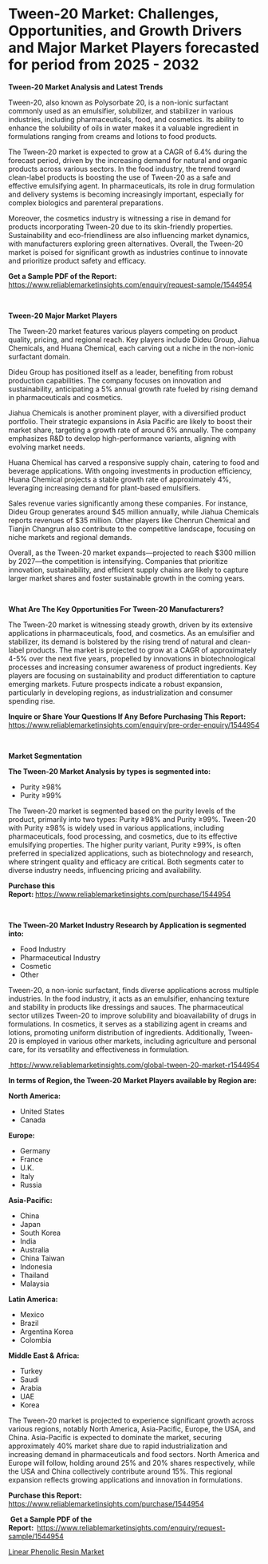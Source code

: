 <p><h1>Tween-20 Market: Challenges, Opportunities, and Growth Drivers and Major Market Players forecasted for period from 2025 - 2032</h1></p><p><strong>Tween-20 Market Analysis and Latest Trends</strong></p>
<p><p>Tween-20, also known as Polysorbate 20, is a non-ionic surfactant commonly used as an emulsifier, solubilizer, and stabilizer in various industries, including pharmaceuticals, food, and cosmetics. Its ability to enhance the solubility of oils in water makes it a valuable ingredient in formulations ranging from creams and lotions to food products.</p><p>The Tween-20 market is expected to grow at a CAGR of 6.4% during the forecast period, driven by the increasing demand for natural and organic products across various sectors. In the food industry, the trend toward clean-label products is boosting the use of Tween-20 as a safe and effective emulsifying agent. In pharmaceuticals, its role in drug formulation and delivery systems is becoming increasingly important, especially for complex biologics and parenteral preparations.</p><p>Moreover, the cosmetics industry is witnessing a rise in demand for products incorporating Tween-20 due to its skin-friendly properties. Sustainability and eco-friendliness are also influencing market dynamics, with manufacturers exploring green alternatives. Overall, the Tween-20 market is poised for significant growth as industries continue to innovate and prioritize product safety and efficacy.</p></p>
<p><strong>Get a Sample PDF of the Report:&nbsp;</strong> <a href="https://www.reliablemarketinsights.com/enquiry/request-sample/1544954?utm_campaign=2183&utm_medium=2&utm_source=Github&utm_content=ia&utm_term=02042025&utm_id=tween-20">https://www.reliablemarketinsights.com/enquiry/request-sample/1544954</a></p>
<p>&nbsp;</p>
<p><strong>Tween-20 Major Market Players</strong></p>
<p><p>The Tween-20 market features various players competing on product quality, pricing, and regional reach. Key players include Dideu Group, Jiahua Chemicals, and Huana Chemical, each carving out a niche in the non-ionic surfactant domain.</p><p>Dideu Group has positioned itself as a leader, benefiting from robust production capabilities. The company focuses on innovation and sustainability, anticipating a 5% annual growth rate fueled by rising demand in pharmaceuticals and cosmetics.</p><p>Jiahua Chemicals is another prominent player, with a diversified product portfolio. Their strategic expansions in Asia Pacific are likely to boost their market share, targeting a growth rate of around 6% annually. The company emphasizes R&D to develop high-performance variants, aligning with evolving market needs.</p><p>Huana Chemical has carved a responsive supply chain, catering to food and beverage applications. With ongoing investments in production efficiency, Huana Chemical projects a stable growth rate of approximately 4%, leveraging increasing demand for plant-based emulsifiers.</p><p>Sales revenue varies significantly among these companies. For instance, Dideu Group generates around $45 million annually, while Jiahua Chemicals reports revenues of $35 million. Other players like Chenrun Chemical and Tianjin Changrun also contribute to the competitive landscape, focusing on niche markets and regional demands.</p><p>Overall, as the Tween-20 market expands—projected to reach $300 million by 2027—the competition is intensifying. Companies that prioritize innovation, sustainability, and efficient supply chains are likely to capture larger market shares and foster sustainable growth in the coming years.</p></p>
<p>&nbsp;</p>
<p><strong>What Are The Key Opportunities For Tween-20 Manufacturers?</strong></p>
<p><p>The Tween-20 market is witnessing steady growth, driven by its extensive applications in pharmaceuticals, food, and cosmetics. As an emulsifier and stabilizer, its demand is bolstered by the rising trend of natural and clean-label products. The market is projected to grow at a CAGR of approximately 4-5% over the next five years, propelled by innovations in biotechnological processes and increasing consumer awareness of product ingredients. Key players are focusing on sustainability and product differentiation to capture emerging markets. Future prospects indicate a robust expansion, particularly in developing regions, as industrialization and consumer spending rise.</p></p>
<p><strong>Inquire or Share Your Questions If Any Before Purchasing This Report:</strong> <a href="https://www.reliablemarketinsights.com/enquiry/pre-order-enquiry/1544954?utm_campaign=2183&utm_medium=2&utm_source=Github&utm_content=ia&utm_term=02042025&utm_id=tween-20">https://www.reliablemarketinsights.com/enquiry/pre-order-enquiry/1544954</a></p>
<p>&nbsp;</p>
<p><strong>Market Segmentation</strong></p>
<p><strong>The Tween-20 Market Analysis by types is segmented into:</strong></p>
<p><ul><li>Purity ≥98%</li><li>Purity ≥99%</li></ul></p>
<p><p>The Tween-20 market is segmented based on the purity levels of the product, primarily into two types: Purity ≥98% and Purity ≥99%. Tween-20 with Purity ≥98% is widely used in various applications, including pharmaceuticals, food processing, and cosmetics, due to its effective emulsifying properties. The higher purity variant, Purity ≥99%, is often preferred in specialized applications, such as biotechnology and research, where stringent quality and efficacy are critical. Both segments cater to diverse industry needs, influencing pricing and availability.</p></p>
<p><strong>Purchase this Report:&nbsp;</strong><a href="https://www.reliablemarketinsights.com/purchase/1544954?utm_campaign=2183&utm_medium=2&utm_source=Github&utm_content=ia&utm_term=02042025&utm_id=tween-20">https://www.reliablemarketinsights.com/purchase/1544954</a></p>
<p>&nbsp;</p>
<p><strong>The Tween-20 Market Industry Research by Application is segmented into:</strong></p>
<p><ul><li>Food Industry</li><li>Pharmaceutical Industry</li><li>Cosmetic</li><li>Other</li></ul></p>
<p><p>Tween-20, a non-ionic surfactant, finds diverse applications across multiple industries. In the food industry, it acts as an emulsifier, enhancing texture and stability in products like dressings and sauces. The pharmaceutical sector utilizes Tween-20 to improve solubility and bioavailability of drugs in formulations. In cosmetics, it serves as a stabilizing agent in creams and lotions, promoting uniform distribution of ingredients. Additionally, Tween-20 is employed in various other markets, including agriculture and personal care, for its versatility and effectiveness in formulation.</p></p>
<p><a href="https://www.reliablemarketinsights.com/global-tween-20-market-r1544954?utm_campaign=2183&utm_medium=2&utm_source=Github&utm_content=ia&utm_term=02042025&utm_id=tween-20">&nbsp;https://www.reliablemarketinsights.com/global-tween-20-market-r1544954</a></p>
<p><strong>In terms of Region, the Tween-20 Market Players available by Region are:</strong></p>
<p>
    <p> <strong> North America: </strong>
        <ul>
            <li>United States</li>
            <li>Canada</li>
        </ul>
        </p> 
    <p> <strong> Europe: </strong>
        <ul>
            <li>Germany</li>
            <li>France</li>
            <li>U.K.</li>
            <li>Italy</li>
            <li>Russia</li>
        </ul>
        </p> 
    <p> <strong> Asia-Pacific: </strong>
        <ul>
            <li>China</li>
            <li>Japan</li>
            <li>South Korea</li>
            <li>India</li>
            <li>Australia</li>
            <li>China Taiwan</li>
            <li>Indonesia</li>
            <li>Thailand</li>
            <li>Malaysia</li>
        </ul>
        </p> 
    <p> <strong> Latin America: </strong>
        <ul>
            <li>Mexico</li>
            <li>Brazil</li>
            <li>Argentina Korea</li>
            <li>Colombia</li>
        </ul>
        </p> 
    <p> <strong> Middle East & Africa: </strong>
        <ul>
            <li>Turkey</li>
            <li>Saudi</li>
            <li>Arabia</li>
            <li>UAE</li>
            <li>Korea</li>
        </ul>
    </p>
    </p>
<p><p>The Tween-20 market is projected to experience significant growth across various regions, notably North America, Asia-Pacific, Europe, the USA, and China. Asia-Pacific is expected to dominate the market, securing approximately 40% market share due to rapid industrialization and increasing demand in pharmaceuticals and food sectors. North America and Europe will follow, holding around 25% and 20% shares respectively, while the USA and China collectively contribute around 15%. This regional expansion reflects growing applications and innovation in formulations.</p></p>
<p><strong>Purchase this Report: </strong><a href="https://www.reliablemarketinsights.com/purchase/1544954?utm_campaign=2183&utm_medium=2&utm_source=Github&utm_content=ia&utm_term=02042025&utm_id=tween-20">https://www.reliablemarketinsights.com/purchase/1544954</a></p>
<p>&nbsp;<strong>Get a Sample PDF of the Report:&nbsp;&nbsp;</strong><a href="https://www.reliablemarketinsights.com/enquiry/request-sample/1544954?utm_campaign=2183&utm_medium=2&utm_source=Github&utm_content=ia&utm_term=02042025&utm_id=tween-20">https://www.reliablemarketinsights.com/enquiry/request-sample/1544954</a></p>
<p><strong></strong></p>
<p><p><a href="https://github.com/SanjidaKhan901/Market-Research-Report-List-2/blob/main/linear-phenolic-resin-market.md?utm_campaign=2183&utm_medium=2&utm_source=Github&utm_content=ia&utm_term=02042025&utm_id=tween-20">Linear Phenolic Resin Market</a></p></p>